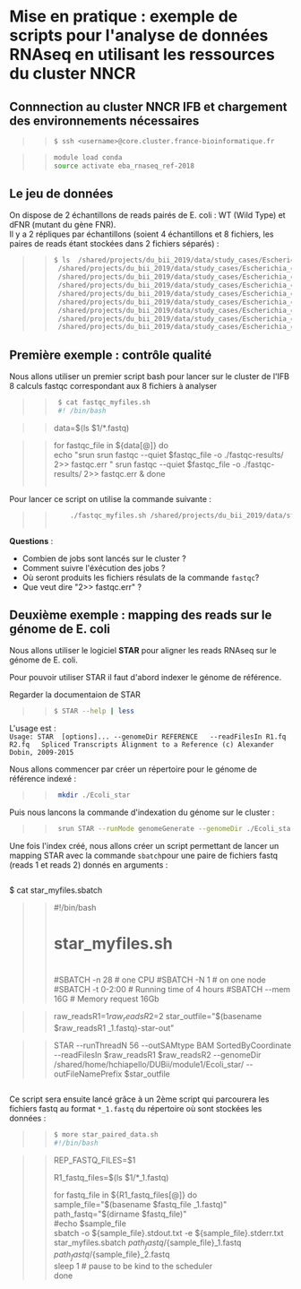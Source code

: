 # Mise en pratique : exemple de scripts pour l'analyse de données RNAseq en utilisant les ressources du cluster NNCR  

## Connnection au cluster NNCR IFB et chargement des environnements nécessaires

> > ```bash
> > $ ssh <username>@core.cluster.france-bioinformatique.fr
> > ```

> > ```bash
> > module load conda
> > source activate eba_rnaseq_ref-2018
> >```

## Le jeu de données

On dispose de 2 échantillons de reads pairés de E. coli : WT (Wild Type) et dFNR (mutant du gène FNR).  
Il y a 2 répliques par échantillons (soient 4 échantillons et 8 fichiers, les paires de reads étant stockées dans 2 fichiers séparés) :

> > ```bash
> > $ ls  /shared/projects/du_bii_2019/data/study_cases/Escherichia_coli/bacterial-regulons_myers_2013/RNA-seq/fastq/*.fastq
> >  /shared/projects/du_bii_2019/data/study_cases/Escherichia_coli/bacterial-regulons_myers_2013/RNA-seq/fastq/dFNR1_1.fastq
> >  /shared/projects/du_bii_2019/data/study_cases/Escherichia_coli/bacterial-regulons_myers_2013/RNA-seq/fastq/dFNR1_2.fastq
> >  /shared/projects/du_bii_2019/data/study_cases/Escherichia_coli/bacterial-regulons_myers_2013/RNA-seq/fastq/dFNR2_1.fastq
> >  /shared/projects/du_bii_2019/data/study_cases/Escherichia_coli/bacterial-regulons_myers_2013/RNA-seq/fastq/dFNR2_2.fastq
> >  /shared/projects/du_bii_2019/data/study_cases/Escherichia_coli/bacterial-regulons_myers_2013/RNA-seq/fastq/WT1_1.fastq
> >  /shared/projects/du_bii_2019/data/study_cases/Escherichia_coli/bacterial-regulons_myers_2013/RNA-seq/fastq/WT1_2.fastq
> >  /shared/projects/du_bii_2019/data/study_cases/Escherichia_coli/bacterial-regulons_myers_2013/RNA-seq/fastq/WT2_1.fastq
> >  /shared/projects/du_bii_2019/data/study_cases/Escherichia_coli/bacterial-regulons_myers_2013/RNA-seq/fastq/WT2_2.fastq
> > 
> >```

## Première exemple : contrôle qualité

Nous allons utiliser un premier script bash pour lancer sur le cluster de l'IFB 8 calculs fastqc correspondant aux 8 fichiers à analyser

> > ```bash
> >  $ cat fastqc_myfiles.sh  
> >  #! /bin/bash  

> >  data=$(ls $1/*.fastq)   

> >  for fastqc_file in ${data[@]} 
> >  do  
> >       echo "srun srun fastqc --quiet  $fastqc_file -o ./fastqc-results/ 2>> fastqc.err "
> >       srun fastqc --quiet  $fastqc_file -o ./fastqc-results/ 2>> fastqc.err  & 
> >  done  
> >```

Pour lancer ce script on utilise la commande suivante :

> > ```bash  
> >     ./fastqc_myfiles.sh /shared/projects/du_bii_2019/data/study_cases/Escherichia_coli/bacterial-regulons_myers_2013/RNA-seq/fastq
> >  
> >```

**Questions** :   
- Combien de jobs sont lancés sur le cluster ?  
- Comment suivre l'éxécution des jobs ?  
- Où seront produits les fichiers résulats de la commande `fastqc`?  
- Que veut dire "2>> fastqc.err" ?  

## Deuxième exemple : mapping des reads sur le génome de E. coli

Nous allons utiliser le logiciel **STAR** pour aligner les reads RNAseq sur le génome de E. coli.  

Pour pouvoir utiliser STAR il faut d'abord indexer le génome de référence.  

Regarder la documentaion de STAR  
> > ```bash  
> > $ STAR --help | less
> >```

L'usage est :  
 `Usage: STAR  [options]... --genomeDir REFERENCE   --readFilesIn R1.fq R2.fq  
  Spliced Transcripts Alignment to a Reference (c) Alexander Dobin, 2009-2015`  

Nous allons commencer par créer un répertoire pour le génome de référence indexé :  
> > ```bash  
> >  mkdir ./Ecoli_star
> >```

Puis nous lancons la commande d'indexation du génome sur le cluster :  

> > ```bash  
> >  srun STAR --runMode genomeGenerate --genomeDir ./Ecoli_star --genomeFastaFiles /shared/projects/du_bii_2019/data/study_cases/Escherichia_coli/bacterial-regulons_myers_2013/genome/Escherichia_coli_str_k_12_substr_mg1655.ASM584v2.dna.chromosome.Chromosome.fa  --runThreadN 4 --sjdbGTFfile /shared/projects/du_bii_2019/data/study_cases/Escherichia_coli/bacterial-regulons_myers_2013/genome/Escherichia_coli_str_k_12_substr_mg1655.ASM584v2.37.gtf
> >```

Une fois l'index créé, nous allons créer un script permettant de lancer un mapping STAR avec la commande `sbatch`pour une paire de fichiers fastq (reads 1 et reads 2) donnés en arguments :

> > ```bash
$ cat star_myfiles.sbatch 
> > #!/bin/bash
> > # star_myfiles.sh
> > #
> > #SBATCH -n 28 # one CPU
> > #SBATCH -N 1 # on one node
> > #SBATCH -t 0-2:00 # Running time of 4 hours
> > #SBATCH --mem 16G # Memory request 16Gb

> > raw_readsR1=$1
> > raw_readsR2=$2
> > star_outfile="$(basename $raw_readsR1 _1.fastq)-star-out"

> > STAR --runThreadN 56 --outSAMtype BAM SortedByCoordinate --readFilesIn $raw_readsR1 $raw_readsR2 --genomeDir /shared/home/hchiapello/DUBii/module1/Ecoli_star/ --outFileNamePrefix $star_outfile

> >```

Ce script sera ensuite lancé grâce à un 2ème script qui parcourera les fichiers fastq au format `*_1.fastq` du répertoire où sont stockées les données :  

> > ```bash
> > $ more star_paired_data.sh
> > #!/bin/bash

> > REP_FASTQ_FILES=$1
> > 
> > 
> > R1_fastq_files=$(ls $1/*_1.fastq)
> > 
> > 
> > for fastq_file in ${R1_fastq_files[@]}
> > do 
> >       sample_file="$(basename $fastq_file _1.fastq)"   
> >       path_fastq="$(dirname $fastq_file)"  
> >       #echo $sample_file  
> >       sbatch -o ${sample_file}.stdout.txt -e ${sample_file}.stderr.txt star_myfiles.sbatch $path_fastq/${sample_file}_1.fastq $path_fastq/${sample_file}_2.fastq  
> >       sleep 1 # pause to be kind to the scheduler  
> > done  




